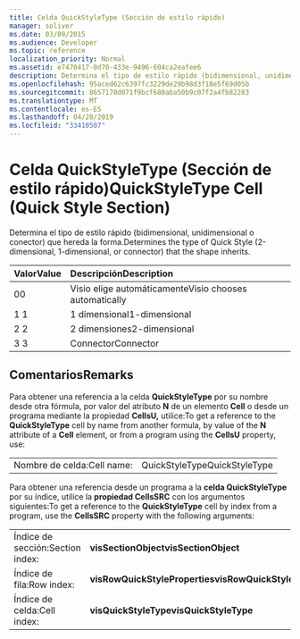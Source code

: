 ```yaml
---
title: Celda QuickStyleType (Sección de estilo rápido)
manager: soliver
ms.date: 03/09/2015
ms.audience: Developer
ms.topic: reference
localization_priority: Normal
ms.assetid: e7470417-0d70-433e-9496-604ca2eafee6
description: Determina el tipo de estilo rápido (bidimensional, unidimensional o conector) que hereda la forma.
ms.openlocfilehash: 95aced62c6397fc3229de29b98d3f18e5f69d05b
ms.sourcegitcommit: 8657170d071f9bcf680aba50b9c07f2a4fb82283
ms.translationtype: MT
ms.contentlocale: es-ES
ms.lasthandoff: 04/28/2019
ms.locfileid: "33410507"
---
```

# <a name="quickstyletype-cell-quick-style-section"></a><span data-ttu-id="17b8f-103">Celda QuickStyleType (Sección de estilo rápido)</span><span class="sxs-lookup"><span data-stu-id="17b8f-103">QuickStyleType Cell (Quick Style Section)</span></span>

<span data-ttu-id="17b8f-104">Determina el tipo de estilo rápido (bidimensional, unidimensional o conector) que hereda la forma.</span><span class="sxs-lookup"><span data-stu-id="17b8f-104">Determines the type of Quick Style (2-dimensional, 1-dimensional, or connector) that the shape inherits.</span></span> 
  
|<span data-ttu-id="17b8f-105">**Valor**</span><span class="sxs-lookup"><span data-stu-id="17b8f-105">**Value**</span></span>|<span data-ttu-id="17b8f-106">**Descripción**</span><span class="sxs-lookup"><span data-stu-id="17b8f-106">**Description**</span></span>|
|:-----|:-----|
|<span data-ttu-id="17b8f-107">0</span><span class="sxs-lookup"><span data-stu-id="17b8f-107">0</span></span>  <br/> |<span data-ttu-id="17b8f-108">Visio elige automáticamente</span><span class="sxs-lookup"><span data-stu-id="17b8f-108">Visio chooses automatically</span></span>  <br/> |
|<span data-ttu-id="17b8f-109">1 </span><span class="sxs-lookup"><span data-stu-id="17b8f-109">1</span></span>  <br/> |<span data-ttu-id="17b8f-110">1 dimensional</span><span class="sxs-lookup"><span data-stu-id="17b8f-110">1-dimensional</span></span>  <br/> |
|<span data-ttu-id="17b8f-111">2 </span><span class="sxs-lookup"><span data-stu-id="17b8f-111">2</span></span>  <br/> |<span data-ttu-id="17b8f-112">2 dimensiones</span><span class="sxs-lookup"><span data-stu-id="17b8f-112">2-dimensional</span></span>  <br/> |
|<span data-ttu-id="17b8f-113">3 </span><span class="sxs-lookup"><span data-stu-id="17b8f-113">3</span></span>  <br/> |<span data-ttu-id="17b8f-114">Connector</span><span class="sxs-lookup"><span data-stu-id="17b8f-114">Connector</span></span>  <br/> |
   
## <a name="remarks"></a><span data-ttu-id="17b8f-115">Comentarios</span><span class="sxs-lookup"><span data-stu-id="17b8f-115">Remarks</span></span>

<span data-ttu-id="17b8f-116">Para obtener una referencia a la celda **QuickStyleType** por su nombre desde otra fórmula, por valor del atributo **N** de un elemento **Cell** o desde un programa mediante la propiedad **CellsU,** utilice:</span><span class="sxs-lookup"><span data-stu-id="17b8f-116">To get a reference to the **QuickStyleType** cell by name from another formula, by value of the **N** attribute of a **Cell** element, or from a program using the **CellsU** property, use:</span></span> 
  
|||
|:-----|:-----|
| <span data-ttu-id="17b8f-117">Nombre de celda:</span><span class="sxs-lookup"><span data-stu-id="17b8f-117">Cell name:</span></span>  <br/> | <span data-ttu-id="17b8f-118">QuickStyleType</span><span class="sxs-lookup"><span data-stu-id="17b8f-118">QuickStyleType</span></span>  <br/> |
   
<span data-ttu-id="17b8f-119">Para obtener una referencia desde un programa a la **celda QuickStyleType** por su índice, utilice la **propiedad CellsSRC** con los argumentos siguientes:</span><span class="sxs-lookup"><span data-stu-id="17b8f-119">To get a reference to the **QuickStyleType** cell by index from a program, use the **CellsSRC** property with the following arguments:</span></span> 
  
|||
|:-----|:-----|
| <span data-ttu-id="17b8f-120">Índice de sección:</span><span class="sxs-lookup"><span data-stu-id="17b8f-120">Section index:</span></span>  <br/> |<span data-ttu-id="17b8f-121">**visSectionObject**</span><span class="sxs-lookup"><span data-stu-id="17b8f-121">**visSectionObject**</span></span> <br/> |
| <span data-ttu-id="17b8f-122">Índice de fila:</span><span class="sxs-lookup"><span data-stu-id="17b8f-122">Row index:</span></span>  <br/> |<span data-ttu-id="17b8f-123">**visRowQuickStyleProperties**</span><span class="sxs-lookup"><span data-stu-id="17b8f-123">**visRowQuickStyleProperties**</span></span> <br/> |
| <span data-ttu-id="17b8f-124">Índice de celda:</span><span class="sxs-lookup"><span data-stu-id="17b8f-124">Cell index:</span></span>  <br/> |<span data-ttu-id="17b8f-125">**visQuickStyleType**</span><span class="sxs-lookup"><span data-stu-id="17b8f-125">**visQuickStyleType**</span></span> <br/> |
   

